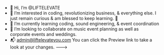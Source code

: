 - 👋 Hi, I’m @LIFTELEVATE
- 👀 I’m interested in coding, revolutionizing business, & everything else. I just remain curious & am blessed to keep learning. 🙏 
- 🌱 I’m currently learning coding, sound engineering, & event coordination
- 💞️ I’m looking to collaborate on music event planning as well as corporate events and weddings.
- 📬 admin@liftelevateyou.com 
You can click the Preview link to take a look at your changes.
--->
